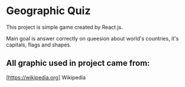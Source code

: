 # Geographic Quiz

This project is simple game created by React.js. 

Main goal is answer correctly on queesion about world's countries, it's capitals, flags and shapes.

## All graphic used in project came from: 

[https://wikipedia.org] Wikipedia 
